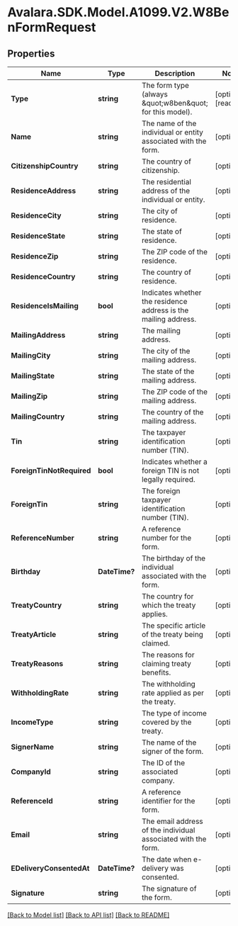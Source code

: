 # Avalara.SDK.Model.A1099.V2.W8BenFormRequest

## Properties

Name | Type | Description | Notes
------------ | ------------- | ------------- | -------------
**Type** | **string** | The form type (always \&quot;w8ben\&quot; for this model). | [optional] [readonly] 
**Name** | **string** | The name of the individual or entity associated with the form. | [optional] 
**CitizenshipCountry** | **string** | The country of citizenship. | [optional] 
**ResidenceAddress** | **string** | The residential address of the individual or entity. | [optional] 
**ResidenceCity** | **string** | The city of residence. | [optional] 
**ResidenceState** | **string** | The state of residence. | [optional] 
**ResidenceZip** | **string** | The ZIP code of the residence. | [optional] 
**ResidenceCountry** | **string** | The country of residence. | [optional] 
**ResidenceIsMailing** | **bool** | Indicates whether the residence address is the mailing address. | [optional] 
**MailingAddress** | **string** | The mailing address. | [optional] 
**MailingCity** | **string** | The city of the mailing address. | [optional] 
**MailingState** | **string** | The state of the mailing address. | [optional] 
**MailingZip** | **string** | The ZIP code of the mailing address. | [optional] 
**MailingCountry** | **string** | The country of the mailing address. | [optional] 
**Tin** | **string** | The taxpayer identification number (TIN). | [optional] 
**ForeignTinNotRequired** | **bool** | Indicates whether a foreign TIN is not legally required. | [optional] 
**ForeignTin** | **string** | The foreign taxpayer identification number (TIN). | [optional] 
**ReferenceNumber** | **string** | A reference number for the form. | [optional] 
**Birthday** | **DateTime?** | The birthday of the individual associated with the form. | [optional] 
**TreatyCountry** | **string** | The country for which the treaty applies. | [optional] 
**TreatyArticle** | **string** | The specific article of the treaty being claimed. | [optional] 
**TreatyReasons** | **string** | The reasons for claiming treaty benefits. | [optional] 
**WithholdingRate** | **string** | The withholding rate applied as per the treaty. | [optional] 
**IncomeType** | **string** | The type of income covered by the treaty. | [optional] 
**SignerName** | **string** | The name of the signer of the form. | [optional] 
**CompanyId** | **string** | The ID of the associated company. | [optional] 
**ReferenceId** | **string** | A reference identifier for the form. | [optional] 
**Email** | **string** | The email address of the individual associated with the form. | [optional] 
**EDeliveryConsentedAt** | **DateTime?** | The date when e-delivery was consented. | [optional] 
**Signature** | **string** | The signature of the form. | [optional] 

[[Back to Model list]](../../../README.md#documentation-for-models) [[Back to API list]](../../../README.md#documentation-for-api-endpoints) [[Back to README]](../../../README.md)

